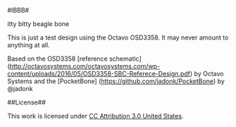 #IBBB#

itty bitty beagle bone

This is just a test design using the Octavo OSD3358. It may never amount to anything at all. 

Based on the OSD3358 [reference schematic] (http://octavosystems.com/octavosystems.com/wp-content/uploads/2016/05/OSD3358-SBC-Referece-Design.pdf) by Octavo Systems
and the [PocketBone] (https://github.com/jadonk/PocketBone) by @jadonk

##License##

This work is licensed under [CC Attribution 3.0 United States](https://creativecommons.org/licenses/by/3.0/us/).
